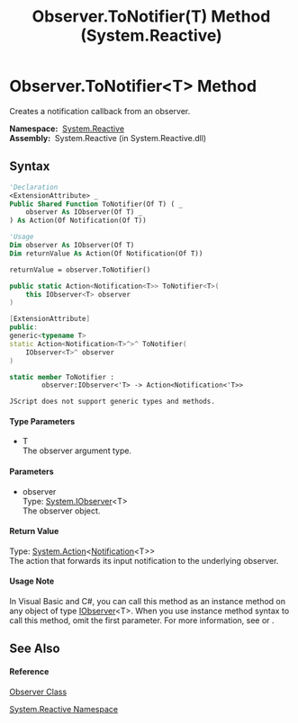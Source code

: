 ﻿---
title: Observer.ToNotifier(T) Method  (System.Reactive)
TOCTitle: ToNotifier(T) Method
ms:assetid: M:System.Reactive.Observer.ToNotifier``1(System.IObserver{``0})
ms:mtpsurl: https://msdn.microsoft.com/en-us/library/Hh212118(v=VS.103)
ms:contentKeyID: 36069816
ms.date: 06/28/2011
mtps_version: v=VS.103
f1_keywords:
- System.Reactive.Observer.ToNotifier``1
dev_langs:
- CSharp
- JScript
- VB
- FSharp
- c++
---

# Observer.ToNotifier\<T\> Method

Creates a notification callback from an observer.

**Namespace:**  [System.Reactive](hh229356\(v=vs.103\).md)  
**Assembly:**  System.Reactive (in System.Reactive.dll)

## Syntax

``` vb
'Declaration
<ExtensionAttribute> _
Public Shared Function ToNotifier(Of T) ( _
    observer As IObserver(Of T) _
) As Action(Of Notification(Of T))
```

``` vb
'Usage
Dim observer As IObserver(Of T)
Dim returnValue As Action(Of Notification(Of T))

returnValue = observer.ToNotifier()
```

``` csharp
public static Action<Notification<T>> ToNotifier<T>(
    this IObserver<T> observer
)
```

``` c++
[ExtensionAttribute]
public:
generic<typename T>
static Action<Notification<T>^>^ ToNotifier(
    IObserver<T>^ observer
)
```

``` fsharp
static member ToNotifier : 
        observer:IObserver<'T> -> Action<Notification<'T>> 
```

``` jscript
JScript does not support generic types and methods.
```

#### Type Parameters

  - T  
    The observer argument type.

#### Parameters

  - observer  
    Type: [System.IObserver](https://msdn.microsoft.com/en-us/library/Dd783449)\<T\>  
    The observer object.  

#### Return Value

Type: [System.Action](https://msdn.microsoft.com/en-us/library/018hxwa8)\<[Notification](hh229462\(v=vs.103\).md)\<T\>\>  
The action that forwards its input notification to the underlying observer.  

#### Usage Note

In Visual Basic and C\#, you can call this method as an instance method on any object of type [IObserver](https://msdn.microsoft.com/en-us/library/Dd783449)\<T\>. When you use instance method syntax to call this method, omit the first parameter. For more information, see [](https://msdn.microsoft.com/en-us/library/Bb384936) or [](https://msdn.microsoft.com/en-us/library/Bb383977).

## See Also

#### Reference

[Observer Class](hh229899\(v=vs.103\).md)

[System.Reactive Namespace](hh229356\(v=vs.103\).md)


